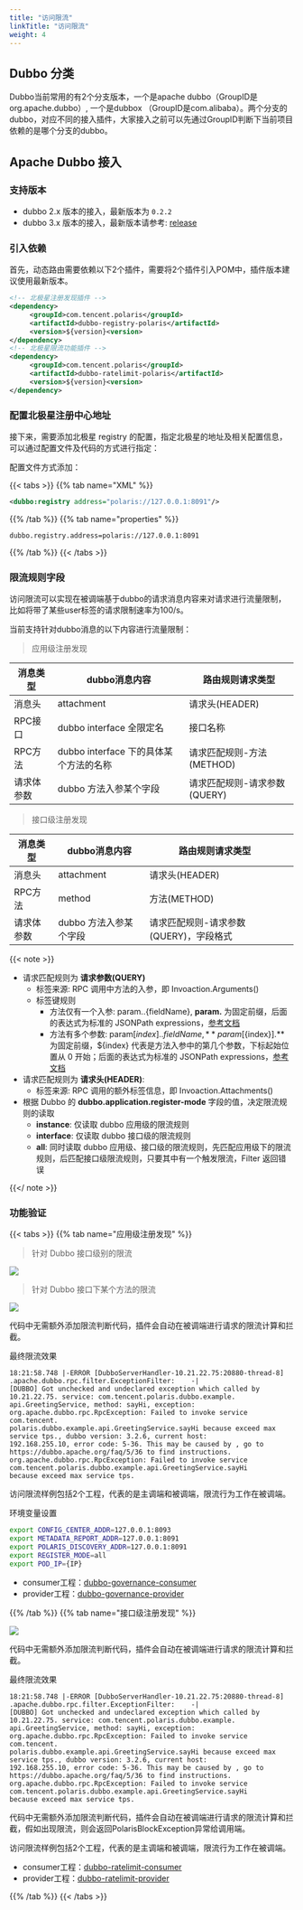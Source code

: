 ```yaml
---
title: "访问限流"
linkTitle: "访问限流"
weight: 4
---
```


## Dubbo 分类

Dubbo当前常用的有2个分支版本，一个是apache dubbo（GroupID是org.apache.dubbo）, 一个是dubbox （GroupID是com.alibaba）。两个分支的dubbo，对应不同的接入插件，大家接入之前可以先通过GroupID判断下当前项目依赖的是哪个分支的dubbo。

## Apache Dubbo 接入

### 支持版本

- dubbo 2.x 版本的接入，最新版本为 ```0.2.2```
- dubbo 3.x 版本的接入，最新版本请参考: [release](https://github.com/polarismesh/dubbo-java-polaris/releases)

### 引入依赖

首先，动态路由需要依赖以下2个插件，需要将2个插件引入POM中，插件版本建议使用最新版本。

```xml
<!-- 北极星注册发现插件 -->
<dependency>
     <groupId>com.tencent.polaris</groupId>
     <artifactId>dubbo-registry-polaris</artifactId>
     <version>${version}<version>
</dependency>
<!-- 北极星限流功能插件 -->
<dependency>
     <groupId>com.tencent.polaris</groupId>
     <artifactId>dubbo-ratelimit-polaris</artifactId>
     <version>${version}<version>
</dependency>
```

### 配置北极星注册中心地址

接下来，需要添加北极星 registry 的配置，指定北极星的地址及相关配置信息，可以通过配置文件及代码的方式进行指定：

配置文件方式添加：

{{< tabs >}}
{{% tab name="XML" %}}
```xml
<dubbo:registry address="polaris://127.0.0.1:8091"/>
```
{{% /tab %}}
{{% tab name="properties" %}}
```properties
dubbo.registry.address=polaris://127.0.0.1:8091
```
{{% /tab %}}
{{< /tabs >}}

### 限流规则字段

访问限流可以实现在被调端基于dubbo的请求消息内容来对请求进行流量限制，比如将带了某些user标签的请求限制速率为100/s。

当前支持针对dubbo消息的以下内容进行流量限制：


> 应用级注册发现

| 消息类型   | dubbo消息内容                          | 路由规则请求类型             |
|----------|----------------------------------------|---------------------------|
| 消息头     | attachment                             | 请求头(HEADER)               |
| RPC接口    | dubbo interface 全限定名               | 接口名称                     |
| RPC方法    | dubbo interface 下的具体某个方法的名称 | 请求匹配规则-方法(METHOD)    |
| 请求体参数 | dubbo 方法入参某个字段                 | 请求匹配规则-请求参数(QUERY) |

> 接口级注册发现

| 消息类型 | dubbo消息内容 | 路由规则请求类型 |   |
|-------|---------------|---------------|---|
| 消息头   | attachment    | 请求头(HEADER)   |   |
| RPC方法  | method        | 方法(METHOD)             |
| 请求体参数 | dubbo 方法入参某个字段                 | 请求匹配规则-请求参数(QUERY)，字段格式 |

{{< note >}}
- 请求匹配规则为 **请求参数(QUERY)**
  - 标签来源: RPC 调用中方法的入参，即 Invoaction.Arguments()
  - 标签键规则
    - 方法仅有一个入参: param.$.${fieldName}, **param.** 为固定前缀，后面的表达式为标准的 JSONPath expressions，[参考文档](https://goessner.net/articles/JsonPath/)
    - 方法有多个参数: param[${index}].$.${fieldName}, **param[${index}].** 为固定前缀，${index} 代表是方法入参中的第几个参数，下标起始位置从 0 开始；后面的表达式为标准的 JSONPath expressions，[参考文档](https://goessner.net/articles/JsonPath/)
- 请求匹配规则为 **请求头(HEADER)**: 
  - 标签来源: RPC 调用的额外标签信息，即 Invoaction.Attachments()
- 根据 Dubbo 的 **dubbo.application.register-mode** 字段的值，决定限流规则的读取
  - **instance**: 仅读取 dubbo 应用级的限流规则
  - **interface**: 仅读取 dubbo 接口级的限流规则
  - **all**: 同时读取 dubbo 应用级、接口级的限流规则，先匹配应用级下的限流规则，后匹配接口级限流规则，只要其中有一个触发限流，Filter 返回错误

{{</ note >}}

### 功能验证

{{< tabs >}}
{{% tab name="应用级注册发现" %}}

> 针对 Dubbo 接口级别的限流

![](../图片/ratelimit/dubbo-application-label.png)

> 针对 Dubbo 接口下某个方法的限流

![](../图片/ratelimit/dubbo-interface-label.png)

代码中无需额外添加限流判断代码，插件会自动在被调端进行请求的限流计算和拦截。

最终限流效果

```log
18:21:58.748 |-ERROR [DubboServerHandler-10.21.22.75:20880-thread-8] .apache.dubbo.rpc.filter.ExceptionFilter:    -|  
[DUBBO] Got unchecked and undeclared exception which called by 10.21.22.75. service: com.tencent.polaris.dubbo.example.
api.GreetingService, method: sayHi, exception: org.apache.dubbo.rpc.RpcException: Failed to invoke service com.tencent.
polaris.dubbo.example.api.GreetingService.sayHi because exceed max service tps., dubbo version: 3.2.6, current host: 
192.168.255.10, error code: 5-36. This may be caused by , go to https://dubbo.apache.org/faq/5/36 to find instructions. 
org.apache.dubbo.rpc.RpcException: Failed to invoke service com.tencent.polaris.dubbo.example.api.GreetingService.sayHi 
because exceed max service tps.
```

访问限流样例包括2个工程，代表的是主调端和被调端，限流行为工作在被调端。

环境变量设置

```bash
export CONFIG_CENTER_ADDR=127.0.0.1:8093
export METADATA_REPORT_ADDR=127.0.0.1:8091
export POLARIS_DISCOVERY_ADDR=127.0.0.1:8091
export REGISTER_MODE=all
export POD_IP={IP}
```

- consumer工程：[dubbo-governance-consumer](https://github.com/polarismesh/dubbo-java-polaris/tree/dubbo-3.2.x/dubbo/dubbo-examples/dubbo-governance-example/dubbo-governance-consumer)
- provider工程：[dubbo-governance-provider](https://github.com/polarismesh/dubbo-java-polaris/tree/dubbo-3.2.x/dubbo/dubbo-examples/dubbo-governance-example/dubbo-governance-provider)

{{% /tab %}}
{{% tab name="接口级注册发现" %}}

![](../图片/ratelimit/dubbo-interface-label.png)

代码中无需额外添加限流判断代码，插件会自动在被调端进行请求的限流计算和拦截。

最终限流效果

```log
18:21:58.748 |-ERROR [DubboServerHandler-10.21.22.75:20880-thread-8] .apache.dubbo.rpc.filter.ExceptionFilter:    -|  
[DUBBO] Got unchecked and undeclared exception which called by 10.21.22.75. service: com.tencent.polaris.dubbo.example.
api.GreetingService, method: sayHi, exception: org.apache.dubbo.rpc.RpcException: Failed to invoke service com.tencent.
polaris.dubbo.example.api.GreetingService.sayHi because exceed max service tps., dubbo version: 3.2.6, current host: 
192.168.255.10, error code: 5-36. This may be caused by , go to https://dubbo.apache.org/faq/5/36 to find instructions. 
org.apache.dubbo.rpc.RpcException: Failed to invoke service com.tencent.polaris.dubbo.example.api.GreetingService.sayHi 
because exceed max service tps.
```

代码中无需额外添加限流判断代码，插件会自动在被调端进行请求的限流计算和拦截，假如出现限流，则会返回PolarisBlockException异常给调用端。

访问限流样例包括2个工程，代表的是主调端和被调端，限流行为工作在被调端。

- consumer工程：[dubbo-ratelimit-consumer](https://github.com/polarismesh/dubbo-java-polaris/tree/dubbo-2.x/dubbo/dubbo-examples/dubbo-ratelimit-example/dubbo-ratelimit-consumer)
- provider工程：[dubbo-ratelimit-provider](https://github.com/polarismesh/dubbo-java-polaris/tree/dubbo-2.x/dubbo/dubbo-examples/dubbo-ratelimit-example/dubbo-ratelimit-provider)

{{% /tab %}}
{{< /tabs >}}
